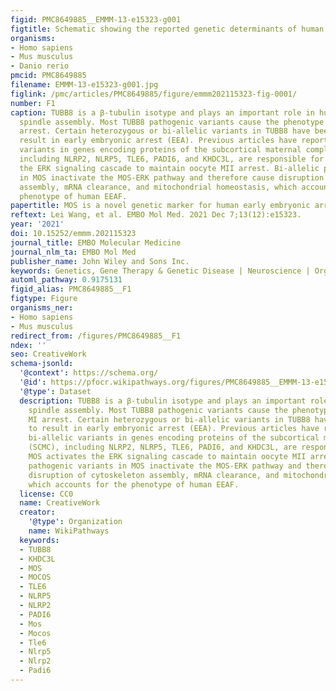 ```yaml
---
figid: PMC8649885__EMMM-13-e15323-g001
figtitle: Schematic showing the reported genetic determinants of human EEA and EEAF
organisms:
- Homo sapiens
- Mus musculus
- Danio rerio
pmcid: PMC8649885
filename: EMMM-13-e15323-g001.jpg
figlink: /pmc/articles/PMC8649885/figure/emmm202115323-fig-0001/
number: F1
caption: TUBB8 is a β‐tubulin isotype and plays an important role in human oocyte
  spindle assembly. Most TUBB8 pathogenic variants cause the phenotype of oocyte MI
  arrest. Certain heterozygous or bi‐allelic variants in TUBB8 have been shown to
  result in early embryonic arrest (EEA). Previous articles have reported that bi‐allelic
  variants in genes encoding proteins of the subcortical maternal complex (SCMC),
  including NLRP2, NLRP5, TLE6, PADI6, and KHDC3L, are responsible for EEA. MOS activates
  the ERK signaling cascade to maintain oocyte MII arrest. Bi‐allelic pathogenic variants
  in MOS inactivate the MOS‐ERK pathway and therefore cause disruption of cytoskeleton
  assembly, mRNA clearance, and mitochondrial homeostasis, which accounts for the
  phenotype of human EEAF.
papertitle: MOS is a novel genetic marker for human early embryonic arrest and fragmentation.
reftext: Lei Wang, et al. EMBO Mol Med. 2021 Dec 7;13(12):e15323.
year: '2021'
doi: 10.15252/emmm.202115323
journal_title: EMBO Molecular Medicine
journal_nlm_ta: EMBO Mol Med
publisher_name: John Wiley and Sons Inc.
keywords: Genetics, Gene Therapy & Genetic Disease | Neuroscience | Organelles
automl_pathway: 0.9175131
figid_alias: PMC8649885__F1
figtype: Figure
organisms_ner:
- Homo sapiens
- Mus musculus
redirect_from: /figures/PMC8649885__F1
ndex: ''
seo: CreativeWork
schema-jsonld:
  '@context': https://schema.org/
  '@id': https://pfocr.wikipathways.org/figures/PMC8649885__EMMM-13-e15323-g001.html
  '@type': Dataset
  description: TUBB8 is a β‐tubulin isotype and plays an important role in human oocyte
    spindle assembly. Most TUBB8 pathogenic variants cause the phenotype of oocyte
    MI arrest. Certain heterozygous or bi‐allelic variants in TUBB8 have been shown
    to result in early embryonic arrest (EEA). Previous articles have reported that
    bi‐allelic variants in genes encoding proteins of the subcortical maternal complex
    (SCMC), including NLRP2, NLRP5, TLE6, PADI6, and KHDC3L, are responsible for EEA.
    MOS activates the ERK signaling cascade to maintain oocyte MII arrest. Bi‐allelic
    pathogenic variants in MOS inactivate the MOS‐ERK pathway and therefore cause
    disruption of cytoskeleton assembly, mRNA clearance, and mitochondrial homeostasis,
    which accounts for the phenotype of human EEAF.
  license: CC0
  name: CreativeWork
  creator:
    '@type': Organization
    name: WikiPathways
  keywords:
  - TUBB8
  - KHDC3L
  - MOS
  - MOCOS
  - TLE6
  - NLRP5
  - NLRP2
  - PADI6
  - Mos
  - Mocos
  - Tle6
  - Nlrp5
  - Nlrp2
  - Padi6
---
```


